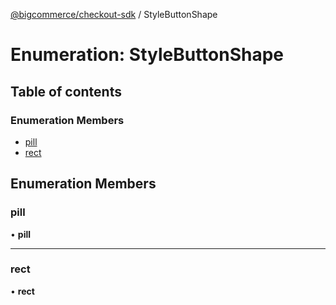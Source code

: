 [@bigcommerce/checkout-sdk](../README.md) / StyleButtonShape

# Enumeration: StyleButtonShape

## Table of contents

### Enumeration Members

- [pill](StyleButtonShape.md#pill)
- [rect](StyleButtonShape.md#rect)

## Enumeration Members

### pill

• **pill**

___

### rect

• **rect**
